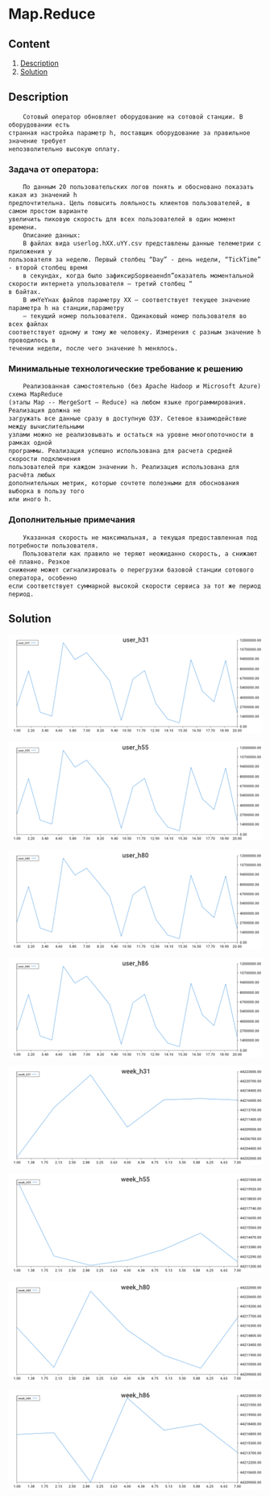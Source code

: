 # Map.Reduce


## Content
1. [Description](#description)
2. [Solution](#solution)


## Description
        Сотовый оператор обновляет оборудование на сотовой станции. В оборудовании есть
    странная настройка параметр h, поставщик оборудование за правильное значение требует
    непозволительно высокую оплату.
### Задача от оператора:
        По данным 20 пользовательских логов понять и обосновано показать какая из значений h
    предпочтительна. Цель повысить лояльность клиентов пользователей, в самом простом варианте
    увеличить пиковую скорость для всех пользователей в один момент времени.
        Описание данных:
        В файлах вида userlog.hXX.uYY.csv представлены данные телеметрии с приложения у
    пользователя за неделю. Первый столбец “Day” - день недели, “TickTime” - второй столбец время
        в секундах, когда было зафиксирSоpвeаeнdп”оказатель моментальной скорости интернета упользователя – третий столбец “
    в байтах.
        В имYеYнах файлов параметру XX – соответствует текущее значение параметра h на станции,параметру
        – текущий номер пользователя. Одинаковый номер пользователя во всех файлах
    соответствует одному и тому же человеку. Измерения с разным значение h проводилось в
    течении недели, после чего значение h менялось.
### Минимальные технологические требование к решению
        Реализованная самостоятельно (без Apache Hadoop и Microsoft Azure) схема MapReduce
    (этапы Map -- MergeSort – Reduce) на любом языке программирования. Реализация должна не
    загружать все данные сразу в доступную ОЗУ. Сетевое взаимодействие между вычислительными
    узлами можно не реализовывать и остаться на уровне многопоточности в рамках одной
    программы. Реализация успешно использована для расчета средней скорости подключения
    пользователей при каждом значении h. Реализация использована для расчёта любых
    дополнительных метрик, которые сочтете полезными для обоснования выборка в пользу того
    или иного h.
### Дополнительные примечания
        Указанная скорость не максимальная, а текущая предоставленная под потребности пользователя.
        Пользователи как правило не теряют неожиданно скорость, а снижают её плавно. Резкое
    снижение может сигнализировать о перегрузки базовой станции сотового оператора, особенно
    если соответствует суммарной высокой скорости сервиса за тот же период период.

## Solution

![image](./src/images/plot_user_h31.png)

![image](./src/images/plot_user_h55.png)

![image](./src/images/plot_user_h80.png)

![image](./src/images/plot_user_h86.png)

![image](./src/images/plot_week_h31.png)

![image](./src/images/plot_week_h55.png)

![image](./src/images/plot_week_h80.png)

![image](./src/images/plot_week_h86.png)